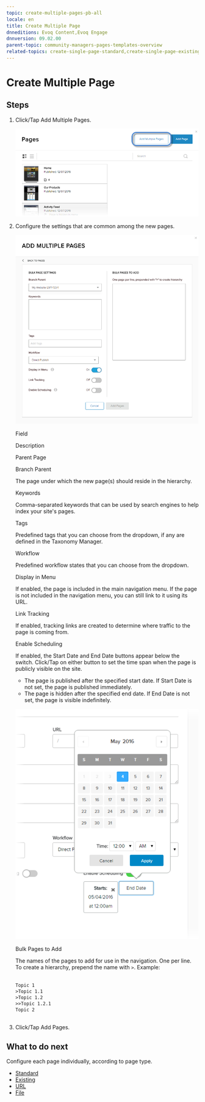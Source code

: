 ```yaml
---
topic: create-multiple-pages-pb-all
locale: en
title: Create Multiple Page
dnneditions: Evoq Content,Evoq Engage
dnnversion: 09.02.00
parent-topic: community-managers-pages-templates-overview
related-topics: create-single-page-standard,create-single-page-existing,create-single-page-url,create-single-page-file,configure-page-standard,configure-page-existing,configure-page-url,configure-page-file,copy-page-pb-all,edit-page-pb-all,view-hidden-page-pb-all,delete-page-pb-all,restore-deleted-pages,purge-deleted-pages,copy-permissions-to-child-pages-pb-all
---
```


# Create Multiple Page

## Steps

1.  Click/Tap Add Multiple Pages.
    
      
    
    ![Pages > Click/Tap Add Multiple Pages.](img/scr-pb-Pages-AddMultiplePages-E90.png)
    
      
    
2.  Configure the settings that are common among the new pages.
    
      
    
    ![Content > Pages > Add Multiple Pages](img/scr-pb-Pages-AddMultiplePages-E91.png)
    
      
    
    Field
    
    Description
    
    Parent Page
    
    Branch Parent
    
    The page under which the new page(s) should reside in the hierarchy.
    
    Keywords
    
    Comma-separated keywords that can be used by search engines to help index your site's pages.
    
    Tags
    
    Predefined tags that you can choose from the dropdown, if any are defined in the Taxonomy Manager.
    
    Workflow
    
    Predefined workflow states that you can choose from the dropdown.
    
    Display in Menu
    
    If enabled, the page is included in the main navigation menu. If the page is not included in the navigation menu, you can still link to it using its URL.
    
    Link Tracking
    
    If enabled, tracking links are created to determine where traffic to the page is coming from.
    
    Enable Scheduling
    
    If enabled, the Start Date and End Date buttons appear below the switch. Click/Tap on either button to set the time span when the page is publicly visible on the site.
    
    *   The page is published after the specified start date. If Start Date is not set, the page is published immediately.
    *   The page is hidden after the specified end date. If End Date is not set, the page is visible indefinitely.
    
      
    
    ![Add Page > Details > Calendar](img/scr-pb-AddPage-Details-Calendar.png)
    
      
    
    Bulk Pages to Add
    
    The names of the pages to add for use in the navigation. One per line. To create a hierarchy, prepend the name with `>`. Example:
    
    ```
    
    Topic 1
    >Topic 1.1
    >Topic 1.2
    >>Topic 1.2.1
    Topic 2
                            
    ```
    
3.  Click/Tap Add Pages.

## What to do next

Configure each page individually, according to page type.

*   [Standard](configure-page-standard)
*   [Existing](configure-page-existing)
*   [URL](configure-page-url)
*   [File](configure-page-file)
